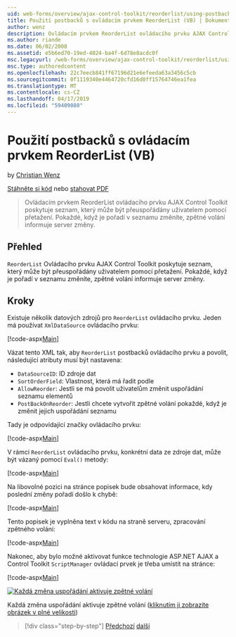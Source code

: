 ```yaml
---
uid: web-forms/overview/ajax-control-toolkit/reorderlist/using-postbacks-with-reorderlist-vb
title: Použití postbacků s ovládacím prvkem ReorderList (VB) | Dokumentace Microsoftu
author: wenz
description: Ovládacím prvkem ReorderList ovládacího prvku AJAX Control Toolkit poskytuje seznam, který může být přeuspořádány uživatelem pomocí přetažení. Pokaždé, když je pořadí v seznamu změníte, po...
ms.author: riande
ms.date: 06/02/2008
ms.assetid: e5b6ed70-19ed-4024-ba4f-6d78e8acdc0f
msc.legacyurl: /web-forms/overview/ajax-control-toolkit/reorderlist/using-postbacks-with-reorderlist-vb
msc.type: authoredcontent
ms.openlocfilehash: 22c7eecb841ff67196d21e6efeeda63a3456c5cb
ms.sourcegitcommit: 0f1119340e4464720cfd16d0ff15764746ea1fea
ms.translationtype: MT
ms.contentlocale: cs-CZ
ms.lasthandoff: 04/17/2019
ms.locfileid: "59409080"
---
```

# <a name="using-postbacks-with-reorderlist-vb"></a>Použití postbacků s ovládacím prvkem ReorderList (VB)

by [Christian Wenz](https://github.com/wenz)

[Stáhněte si kód](http://download.microsoft.com/download/9/3/f/93f8daea-bebd-4821-833b-95205389c7d0/ReorderList4.vb.zip) nebo [stahovat PDF](http://download.microsoft.com/download/2/d/c/2dc10e34-6983-41d4-9c08-f78f5387d32b/reorderlist4VB.pdf)

> Ovládacím prvkem ReorderList ovládacího prvku AJAX Control Toolkit poskytuje seznam, který může být přeuspořádány uživatelem pomocí přetažení. Pokaždé, když je pořadí v seznamu změníte, zpětné volání informuje server změny.


## <a name="overview"></a>Přehled

`ReorderList` Ovládacího prvku AJAX Control Toolkit poskytuje seznam, který může být přeuspořádány uživatelem pomocí přetažení. Pokaždé, když je pořadí v seznamu změníte, zpětné volání informuje server změny.

## <a name="steps"></a>Kroky

Existuje několik datových zdrojů pro `ReorderList` ovládacího prvku. Jeden má používat `XmlDataSource` ovládacího prvku:

[!code-aspx[Main](using-postbacks-with-reorderlist-vb/samples/sample1.aspx)]

Vázat tento XML tak, aby `ReorderList` postbacků ovládacího prvku a povolit, následující atributy musí být nastavena:

- `DataSourceID`: ID zdroje dat
- `SortOrderField`: Vlastnost, která má řadit podle
- `AllowReorder`: Jestli se má povolit uživatelům změnit uspořádání seznamu elementů
- `PostBackOnReorder`: Jestli chcete vytvořit zpětné volání pokaždé, když je změnit jejich uspořádání seznamu

Tady je odpovídající značky ovládacího prvku:

[!code-aspx[Main](using-postbacks-with-reorderlist-vb/samples/sample2.aspx)]

V rámci `ReorderList` ovládacího prvku, konkrétní data ze zdroje dat, může být vázaný pomocí `Eval()` metody:

[!code-aspx[Main](using-postbacks-with-reorderlist-vb/samples/sample3.aspx)]

Na libovolné pozici na stránce popisek bude obsahovat informace, kdy poslední změny pořadí došlo k chybě:

[!code-aspx[Main](using-postbacks-with-reorderlist-vb/samples/sample4.aspx)]

Tento popisek je vyplněna text v kódu na straně serveru, zpracování zpětného volání:

[!code-aspx[Main](using-postbacks-with-reorderlist-vb/samples/sample5.aspx)]

Nakonec, aby bylo možné aktivovat funkce technologie ASP.NET AJAX a Control Toolkit `ScriptManager` ovládací prvek je třeba umístit na stránce:

[!code-aspx[Main](using-postbacks-with-reorderlist-vb/samples/sample6.aspx)]


[![Každá změna uspořádání aktivuje zpětné volání](using-postbacks-with-reorderlist-vb/_static/image2.png)](using-postbacks-with-reorderlist-vb/_static/image1.png)

Každá změna uspořádání aktivuje zpětné volání ([kliknutím ji zobrazíte obrázek v plné velikosti](using-postbacks-with-reorderlist-vb/_static/image3.png))

> [!div class="step-by-step"]
> [Předchozí](drag-and-drop-via-reorderlist-cs.md)
> [další](drag-and-drop-via-reorderlist-vb.md)
